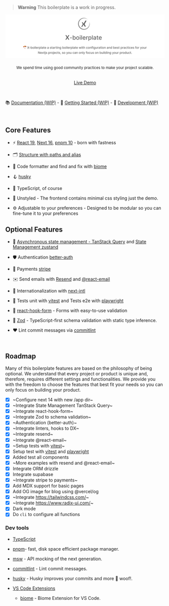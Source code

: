 > **Warning**
> This boilerplate is a work in progress.

<p align='center'>
  <img src='https://github.com/react-next-boilerplate/X-boilerplate/blob/main/docs/images/preview.png' alt='X-boilerplate a starting boilerplate with configuration and best practices for your Nextjs projects, so you can only focus on building your product.' width='600'/>
</p>

<div align="center">
  <sub> We spend time using good community practices to make your project scalable.</sub>
</div>

<br>

<p align='center'>
  <a href="https://x.openkit.run/">Live Demo</a>
</p>

<br>

📚 [Documentation (WIP)](#documentation) - 🚀 [Getting Started (WIP)](#getting-started) - 🎉 [Development (WIP)](#development)

<br>

## Core Features

- ⚡️ [React 19](https://reactjs.org/), [Next 16](https://nextjs.org/), [pnpm 10](https://pnpm.io/) - born with fastness

- 🗂 [Structure with paths and alias](./tsconfig.json)

- 💅 Code formatter and find and fix with [biome](https://biomejs.dev/)

- 🪝 [husky](https://commitlint.js.org/#/)

- 🦾 TypeScript, of course

- 💄 Unstyled - The frontend contains minimal css styling just the demo.

- ⚙️ Adjustable to your preferences - Designed to be modular so you can fine-tune it to your preferences

## Optional Features

- 🍍 [Asynchronous state management - TanStack Query](https://tanstack.com/query) and [State Management zustand](https://zustand-demo.pmnd.rs/)

- 🛡️ Authentication [better-auth](https://www.better-auth.com)

- 💸 Payments [stripe](https://stripe.com)

- ✉️ Send emails with [Resend](https://resend.com) and [@react-email](https://react.email/docs/integrations/resend)

- 🐂 Internationalization with [next-intl](https://next-intl-docs.vercel.app/)

- 💩 Tests unit with [vitest](https://vitest.dev/) and Tests e2e with [playwright](https://playwright.dev/)

- 📄 [react-hook-form](https://react-hook-form.com/) - Forms with easy-to-use validation

- 💎 [Zod](https://zod.dev/) - TypeScript-first schema validation with static type inference.

- ❤️ Lint commit messages via [commitlint](https://commitlint.js.org/#/)

<br>

## Roadmap

Many of this boilerplate features are based on the philosophy of being optional. We understand that every project or product is unique and, therefore, requires different settings and functionalities. We provide you with the freedom to choose the features that best fit your needs so you can only focus on building your product.

- [x] ~Configure next 14 with new /app dir~
- [x] ~Integrate State Management TanStack Query~
- [x] ~Integrate react-hook-form~
- [x] ~Integrate Zod to schema validation~
- [x] ~Authentication (better-auth)~
- [x] ~Integrate linters, hooks to DX~
- [x] ~Integrate resend~
- [x] ~Integrate @react-email~
- [x] ~Setup tests with [vitest](https://vitest.dev/)~
- [x] Setup test with [vitest](https://vitest.dev/) and [playwright](https://playwright.dev/)
- [x] Added test all components
- [x] ~More examples with resend and @react-email~
- [x] Integrate ORM drizzle
- [x] Integrate supabase
- [x] ~Integrate stripe to payments~
- [x] Add MDX support for basic pages
- [x] Add OG image for blog using @vercel/og
- [x] ~Integrate https://tailwindcss.com/~
- [x] ~Integrate https://www.radix-ui.com/~
- [x] Dark mode
- [x] Do `cli` to configure all functions

### Dev tools

- [TypeScript](https://www.typescriptlang.org/)
- [pnpm](https://pnpm.io/)- fast, disk space efficient package manager.
- [msw](https://mswjs.io/) - API mocking of the next generation.
- [commitlint](https://commitlint.js.org/#/) - Lint commit messages.
- [husky](https://typicode.github.io/husky/#/) - Husky improves your commits and more 🐶 woof!.

- [VS Code Extensions](./.vscode/extensions.json)
  - [biome](https://marketplace.visualstudio.com/items?itemName=biomejs.biome) - Biome Extension for VS Code.
